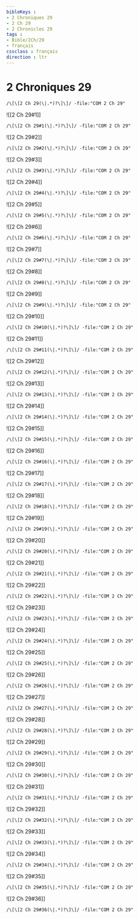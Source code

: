 ```yaml
---
bibleKeys : 
- 2 Chroniques 29
- 2 Ch 29
- 2 Chronicles 29
tags : 
- Bible/2Ch/29
- français
cssclass : français
direction : ltr
---
```


# 2 Chroniques 29

```query
/\[\[2 Ch 29(\|.*)?\]\]/ -file:"COM 2 Ch 29"
```



![[2 Ch 29#1]]

```query
/\[\[2 Ch 29#1(\|.*)?\]\]/ -file:"COM 2 Ch 29"
```

![[2 Ch 29#2]]

```query
/\[\[2 Ch 29#2(\|.*)?\]\]/ -file:"COM 2 Ch 29"
```

![[2 Ch 29#3]]

```query
/\[\[2 Ch 29#3(\|.*)?\]\]/ -file:"COM 2 Ch 29"
```

![[2 Ch 29#4]]

```query
/\[\[2 Ch 29#4(\|.*)?\]\]/ -file:"COM 2 Ch 29"
```

![[2 Ch 29#5]]

```query
/\[\[2 Ch 29#5(\|.*)?\]\]/ -file:"COM 2 Ch 29"
```

![[2 Ch 29#6]]

```query
/\[\[2 Ch 29#6(\|.*)?\]\]/ -file:"COM 2 Ch 29"
```

![[2 Ch 29#7]]

```query
/\[\[2 Ch 29#7(\|.*)?\]\]/ -file:"COM 2 Ch 29"
```

![[2 Ch 29#8]]

```query
/\[\[2 Ch 29#8(\|.*)?\]\]/ -file:"COM 2 Ch 29"
```

![[2 Ch 29#9]]

```query
/\[\[2 Ch 29#9(\|.*)?\]\]/ -file:"COM 2 Ch 29"
```

![[2 Ch 29#10]]

```query
/\[\[2 Ch 29#10(\|.*)?\]\]/ -file:"COM 2 Ch 29"
```

![[2 Ch 29#11]]

```query
/\[\[2 Ch 29#11(\|.*)?\]\]/ -file:"COM 2 Ch 29"
```

![[2 Ch 29#12]]

```query
/\[\[2 Ch 29#12(\|.*)?\]\]/ -file:"COM 2 Ch 29"
```

![[2 Ch 29#13]]

```query
/\[\[2 Ch 29#13(\|.*)?\]\]/ -file:"COM 2 Ch 29"
```

![[2 Ch 29#14]]

```query
/\[\[2 Ch 29#14(\|.*)?\]\]/ -file:"COM 2 Ch 29"
```

![[2 Ch 29#15]]

```query
/\[\[2 Ch 29#15(\|.*)?\]\]/ -file:"COM 2 Ch 29"
```

![[2 Ch 29#16]]

```query
/\[\[2 Ch 29#16(\|.*)?\]\]/ -file:"COM 2 Ch 29"
```

![[2 Ch 29#17]]

```query
/\[\[2 Ch 29#17(\|.*)?\]\]/ -file:"COM 2 Ch 29"
```

![[2 Ch 29#18]]

```query
/\[\[2 Ch 29#18(\|.*)?\]\]/ -file:"COM 2 Ch 29"
```

![[2 Ch 29#19]]

```query
/\[\[2 Ch 29#19(\|.*)?\]\]/ -file:"COM 2 Ch 29"
```

![[2 Ch 29#20]]

```query
/\[\[2 Ch 29#20(\|.*)?\]\]/ -file:"COM 2 Ch 29"
```

![[2 Ch 29#21]]

```query
/\[\[2 Ch 29#21(\|.*)?\]\]/ -file:"COM 2 Ch 29"
```

![[2 Ch 29#22]]

```query
/\[\[2 Ch 29#22(\|.*)?\]\]/ -file:"COM 2 Ch 29"
```

![[2 Ch 29#23]]

```query
/\[\[2 Ch 29#23(\|.*)?\]\]/ -file:"COM 2 Ch 29"
```

![[2 Ch 29#24]]

```query
/\[\[2 Ch 29#24(\|.*)?\]\]/ -file:"COM 2 Ch 29"
```

![[2 Ch 29#25]]

```query
/\[\[2 Ch 29#25(\|.*)?\]\]/ -file:"COM 2 Ch 29"
```

![[2 Ch 29#26]]

```query
/\[\[2 Ch 29#26(\|.*)?\]\]/ -file:"COM 2 Ch 29"
```

![[2 Ch 29#27]]

```query
/\[\[2 Ch 29#27(\|.*)?\]\]/ -file:"COM 2 Ch 29"
```

![[2 Ch 29#28]]

```query
/\[\[2 Ch 29#28(\|.*)?\]\]/ -file:"COM 2 Ch 29"
```

![[2 Ch 29#29]]

```query
/\[\[2 Ch 29#29(\|.*)?\]\]/ -file:"COM 2 Ch 29"
```

![[2 Ch 29#30]]

```query
/\[\[2 Ch 29#30(\|.*)?\]\]/ -file:"COM 2 Ch 29"
```

![[2 Ch 29#31]]

```query
/\[\[2 Ch 29#31(\|.*)?\]\]/ -file:"COM 2 Ch 29"
```

![[2 Ch 29#32]]

```query
/\[\[2 Ch 29#32(\|.*)?\]\]/ -file:"COM 2 Ch 29"
```

![[2 Ch 29#33]]

```query
/\[\[2 Ch 29#33(\|.*)?\]\]/ -file:"COM 2 Ch 29"
```

![[2 Ch 29#34]]

```query
/\[\[2 Ch 29#34(\|.*)?\]\]/ -file:"COM 2 Ch 29"
```

![[2 Ch 29#35]]

```query
/\[\[2 Ch 29#35(\|.*)?\]\]/ -file:"COM 2 Ch 29"
```

![[2 Ch 29#36]]

```query
/\[\[2 Ch 29#36(\|.*)?\]\]/ -file:"COM 2 Ch 29"
```

